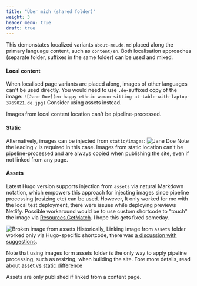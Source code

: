 ```yaml
---
title: "Über mich (shared folder)"
weight: 3
header_menu: true
draft: true
---
```


This demonstates localized variants `about-me.de.md` placed along the primary language content, such as `content/en`. Both localisation approaches (separate folder, suffixes in the same folder) can be used and mixed.

#### Local content

When localised page variants are placed along, images of other languages can't be used directly. You would need to use `.de`-suffixed copy of the image: `![Jane Doe](en-happy-ethnic-woman-sitting-at-table-with-laptop-3769021.de.jpg)`
Consider using assets instead.

Images from local content location can't be pipeline-processed.

#### Static

Alternatively, images can be injected from `static/images`:
![Jane Doe](/images/static-happy-ethnic-woman-sitting-at-table-with-laptop-3769021.jpg)
Note the leading `/` is required in this case.
Images from static location can't be pipeline-processed and are always copied when publishing the site, even if not linked from any page.

#### Assets

Latest Hugo version supports injection from `assets` via natural Markdown notation, which empowers this approach for injecting images since pipeline processing (resizing etc) can be used. However, It only worked for me with the local test deployment, there were issues while deploying previews Netlify. Possible workaround would be to use custom shortcode to "touch" the image via [Resources.GetMatch](https://gohugo.io/functions/resources/getmatch/). I hope this gets fixed someday.

![Broken image from assets](images/asset-happy-ethnic-woman-sitting-at-table-with-laptop-3769021.jpg)
Historically, Linking image from `assets` folder worked only via Hugo-specific shortcode, there was [a discussion with suggestions](https://discourse.gohugo.io/t/how-to-show-images-on-post-pages-if-theyre-located-in-the-assets-folder/34276/14).

Note that using images form assets folder is the only way to apply pipeline processing, such as resizing, when building the site. Fore more details, read about [asset vs static difference](https://discourse.gohugo.io/t/difference-between-asset-and-static-folder/41203)

Assets are only published if linked from a content page.
